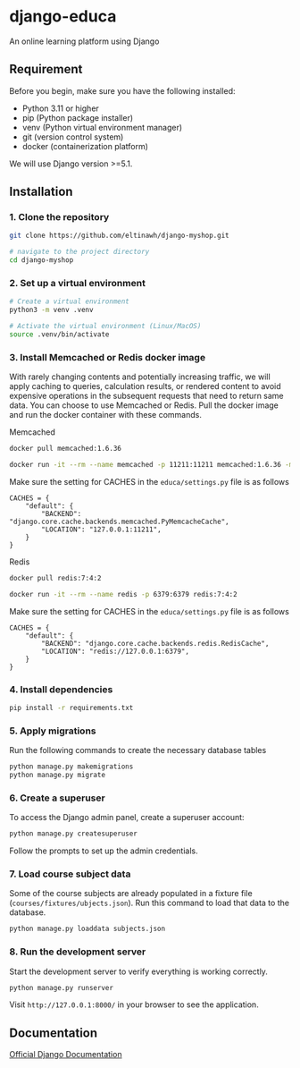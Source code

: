 # django-educa
An online learning platform using Django

## Requirement

Before you begin, make sure you have the following installed:
- Python 3.11 or higher
- pip (Python package installer)
- venv (Python virtual environment manager)
- git (version control system)
- docker (containerization platform)

We will use Django version >=5.1.

## Installation

### 1. Clone the repository
```bash
git clone https://github.com/eltinawh/django-myshop.git

# navigate to the project directory
cd django-myshop
```

### 2. Set up a virtual environment
```bash
# Create a virtual environment
python3 -m venv .venv

# Activate the virtual environment (Linux/MacOS)
source .venv/bin/activate
```

### 3. Install Memcached or Redis docker image
With rarely changing contents and potentially increasing traffic, we will apply caching to queries, calculation results, or rendered content to avoid expensive operations in the subsequent requests that need to return same data. You can choose to use Memcached or Redis. Pull the docker image and run the docker container with these commands.

Memcached
```bash
docker pull memcached:1.6.36

docker run -it --rm --name memcached -p 11211:11211 memcached:1.6.36 -m 64
```
Make sure the setting for CACHES in the `educa/settings.py` file is as follows
```
CACHES = {
    "default": {
        "BACKEND": "django.core.cache.backends.memcached.PyMemcacheCache",
        "LOCATION": "127.0.0.1:11211",
    }
}
```


Redis
```bash
docker pull redis:7:4:2

docker run -it --rm --name redis -p 6379:6379 redis:7:4:2
```
Make sure the setting for CACHES in the `educa/settings.py` file is as follows
```
CACHES = {
    "default": {
        "BACKEND": "django.core.cache.backends.redis.RedisCache",
        "LOCATION": "redis://127.0.0.1:6379",
    }
}
```

### 4. Install dependencies
```bash
pip install -r requirements.txt
```

### 5. Apply migrations

Run the following commands to create the necessary database tables 
```bash
python manage.py makemigrations
python manage.py migrate
```

### 6. Create a superuser

To access the Django admin panel, create a superuser account:
```bash
python manage.py createsuperuser
```
Follow the prompts to set up the admin credentials.

### 7. Load course subject data

Some of the course subjects are already populated in a fixture file (`courses/fixtures/ubjects.json`). Run this command to load that data to the database.
```bash
python manage.py loaddata subjects.json
```

### 8. Run the development server

Start the development server to verify everything is working correctly.
```bash
python manage.py runserver
```
Visit `http://127.0.0.1:8000/` in your browser to see the application.


## Documentation

[Official Django Documentation](https://www.djangoproject.com/)